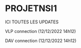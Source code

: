 # PROJETNSI1
ICI TOUTES LES UPDATES

VLP connection (12/12/2022 14h12)

DAV connection (12/12/2022 14h12)
